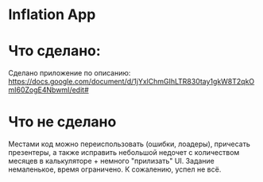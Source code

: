 # Inflation App

# Что сделано:
Сделано приложение по описанию: https://docs.google.com/document/d/1jYxlChmGIhLTR830tay1gkW8T2qkOmI60ZogE4NbwmI/edit#

# Что не сделано
Местами код можно переиспользовать (ошибки, лоадеры), причесать презентеры, а также исправить небольшой недочет с количеством месяцев в калькуляторе + немного "прилизать" UI. Задание немаленькое, время ограничено. К сожалению, успел не всё.
